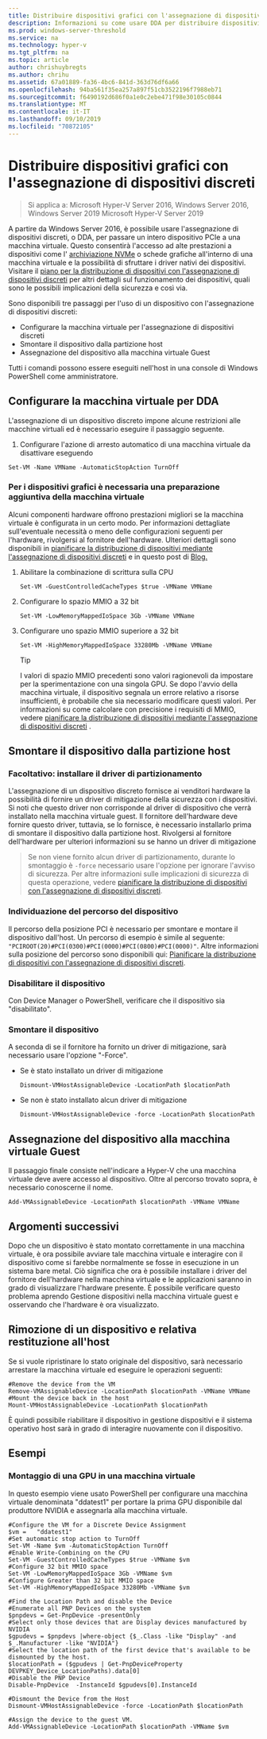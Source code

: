 ```yaml
---
title: Distribuire dispositivi grafici con l'assegnazione di dispositivi discreti
description: Informazioni su come usare DDA per distribuire dispositivi grafici in Windows Server
ms.prod: windows-server-threshold
ms.service: na
ms.technology: hyper-v
ms.tgt_pltfrm: na
ms.topic: article
author: chrishuybregts
ms.author: chrihu
ms.assetid: 67a01889-fa36-4bc6-841d-363d76df6a66
ms.openlocfilehash: 94ba561f35ea257a897f51cb3522196f7988eb71
ms.sourcegitcommit: f6490192d686f0a1e0c2ebe471f98e30105c0844
ms.translationtype: MT
ms.contentlocale: it-IT
ms.lasthandoff: 09/10/2019
ms.locfileid: "70872105"
---
```

# <a name="deploy-graphics-devices-using-discrete-device-assignment"></a>Distribuire dispositivi grafici con l'assegnazione di dispositivi discreti

>Si applica a: Microsoft Hyper-V Server 2016, Windows Server 2016, Windows Server 2019 Microsoft Hyper-V Server 2019  

A partire da Windows Server 2016, è possibile usare l'assegnazione di dispositivi discreti, o DDA, per passare un intero dispositivo PCIe a una macchina virtuale.  Questo consentirà l'accesso ad alte prestazioni a dispositivi come l' [archiviazione NVMe](./Deploying-storage-devices-using-dda.md) o schede grafiche all'interno di una macchina virtuale e la possibilità di sfruttare i driver nativi dei dispositivi.  Visitare il [piano per la distribuzione di dispositivi con l'assegnazione di dispositivi discreti](../plan/Plan-for-Deploying-Devices-using-Discrete-Device-Assignment.md) per altri dettagli sul funzionamento dei dispositivi, quali sono le possibili implicazioni della sicurezza e così via.

Sono disponibili tre passaggi per l'uso di un dispositivo con l'assegnazione di dispositivi discreti:
-   Configurare la macchina virtuale per l'assegnazione di dispositivi discreti
-   Smontare il dispositivo dalla partizione host
-   Assegnazione del dispositivo alla macchina virtuale Guest

Tutti i comandi possono essere eseguiti nell'host in una console di Windows PowerShell come amministratore.

## <a name="configure-the-vm-for-dda"></a>Configurare la macchina virtuale per DDA
L'assegnazione di un dispositivo discreto impone alcune restrizioni alle macchine virtuali ed è necessario eseguire il passaggio seguente.

1.  Configurare l'azione di arresto automatico di una macchina virtuale da disattivare eseguendo

```
Set-VM -Name VMName -AutomaticStopAction TurnOff
```

### <a name="some-additional-vm-preparation-is-required-for-graphics-devices"></a>Per i dispositivi grafici è necessaria una preparazione aggiuntiva della macchina virtuale

Alcuni componenti hardware offrono prestazioni migliori se la macchina virtuale è configurata in un certo modo.  Per informazioni dettagliate sull'eventuale necessità o meno delle configurazioni seguenti per l'hardware, rivolgersi al fornitore dell'hardware. Ulteriori dettagli sono disponibili in [pianificare la distribuzione di dispositivi mediante l'assegnazione di dispositivi discreti](../plan/Plan-for-Deploying-Devices-using-Discrete-Device-Assignment.md) e in questo post di [Blog.](https://techcommunity.microsoft.com/t5/Virtualization/Discrete-Device-Assignment-GPUs/ba-p/382266)

1. Abilitare la combinazione di scrittura sulla CPU
   ```
   Set-VM -GuestControlledCacheTypes $true -VMName VMName
   ```
2. Configurare lo spazio MMIO a 32 bit
   ```
   Set-VM -LowMemoryMappedIoSpace 3Gb -VMName VMName
   ```
3. Configurare uno spazio MMIO superiore a 32 bit
   ```
   Set-VM -HighMemoryMappedIoSpace 33280Mb -VMName VMName
   ```
   > [!TIP] 
   > I valori di spazio MMIO precedenti sono valori ragionevoli da impostare per la sperimentazione con una singola GPU.  Se dopo l'avvio della macchina virtuale, il dispositivo segnala un errore relativo a risorse insufficienti, è probabile che sia necessario modificare questi valori. Per informazioni su come calcolare con precisione i requisiti di MMIO, vedere [pianificare la distribuzione di dispositivi mediante l'assegnazione di dispositivi discreti](../plan/Plan-for-Deploying-Devices-using-Discrete-Device-Assignment.md) .

## <a name="dismount-the-device-from-the-host-partition"></a>Smontare il dispositivo dalla partizione host
### <a name="optional---install-the-partitioning-driver"></a>Facoltativo: installare il driver di partizionamento
L'assegnazione di un dispositivo discreto fornisce ai venditori hardware la possibilità di fornire un driver di mitigazione della sicurezza con i dispositivi.  Si noti che questo driver non corrisponde al driver di dispositivo che verrà installato nella macchina virtuale guest.  Il fornitore dell'hardware deve fornire questo driver, tuttavia, se lo fornisce, è necessario installarlo prima di smontare il dispositivo dalla partizione host.  Rivolgersi al fornitore dell'hardware per ulteriori informazioni su se hanno un driver di mitigazione
> Se non viene fornito alcun driver di partizionamento, durante lo smontaggio è `-force` necessario usare l'opzione per ignorare l'avviso di sicurezza. Per altre informazioni sulle implicazioni di sicurezza di questa operazione, vedere [pianificare la distribuzione di dispositivi con l'assegnazione di dispositivi discreti](../plan/Plan-for-Deploying-Devices-using-Discrete-Device-Assignment.md).

### <a name="locating-the-devices-location-path"></a>Individuazione del percorso del dispositivo
Il percorso della posizione PCI è necessario per smontare e montare il dispositivo dall'host.  Un percorso di esempio è simile al seguente: `"PCIROOT(20)#PCI(0300)#PCI(0000)#PCI(0800)#PCI(0000)"`.  Altre informazioni sulla posizione del percorso sono disponibili qui: [Pianificare la distribuzione di dispositivi con l'assegnazione di dispositivi discreti](../plan/Plan-for-Deploying-Devices-using-Discrete-Device-Assignment.md).

### <a name="disable-the-device"></a>Disabilitare il dispositivo
Con Device Manager o PowerShell, verificare che il dispositivo sia "disabilitato".  

### <a name="dismount-the-device"></a>Smontare il dispositivo
A seconda di se il fornitore ha fornito un driver di mitigazione, sarà necessario usare l'opzione "-Force".
- Se è stato installato un driver di mitigazione
  ```
  Dismount-VMHostAssignableDevice -LocationPath $locationPath
  ```
- Se non è stato installato alcun driver di mitigazione
  ```
  Dismount-VMHostAssignableDevice -force -LocationPath $locationPath
  ```

## <a name="assigning-the-device-to-the-guest-vm"></a>Assegnazione del dispositivo alla macchina virtuale Guest
Il passaggio finale consiste nell'indicare a Hyper-V che una macchina virtuale deve avere accesso al dispositivo.  Oltre al percorso trovato sopra, è necessario conoscerne il nome.

```
Add-VMAssignableDevice -LocationPath $locationPath -VMName VMName
```

## <a name="whats-next"></a>Argomenti successivi
Dopo che un dispositivo è stato montato correttamente in una macchina virtuale, è ora possibile avviare tale macchina virtuale e interagire con il dispositivo come si farebbe normalmente se fosse in esecuzione in un sistema bare metal.  Ciò significa che ora è possibile installare i driver del fornitore dell'hardware nella macchina virtuale e le applicazioni saranno in grado di visualizzare l'hardware presente.  È possibile verificare questo problema aprendo Gestione dispositivi nella macchina virtuale guest e osservando che l'hardware è ora visualizzato.

## <a name="removing-a-device-and-returning-it-to-the-host"></a>Rimozione di un dispositivo e relativa restituzione all'host
Se si vuole ripristinare lo stato originale del dispositivo, sarà necessario arrestare la macchina virtuale ed eseguire le operazioni seguenti:
```
#Remove the device from the VM
Remove-VMAssignableDevice -LocationPath $locationPath -VMName VMName
#Mount the device back in the host
Mount-VMHostAssignableDevice -LocationPath $locationPath
```
È quindi possibile riabilitare il dispositivo in gestione dispositivi e il sistema operativo host sarà in grado di interagire nuovamente con il dispositivo.

## <a name="examples"></a>Esempi

### <a name="mounting-a-gpu-to-a-vm"></a>Montaggio di una GPU in una macchina virtuale
In questo esempio viene usato PowerShell per configurare una macchina virtuale denominata "ddatest1" per portare la prima GPU disponibile dal produttore NVIDIA e assegnarla alla macchina virtuale.  
```
#Configure the VM for a Discrete Device Assignment
$vm =   "ddatest1"
#Set automatic stop action to TurnOff
Set-VM -Name $vm -AutomaticStopAction TurnOff
#Enable Write-Combining on the CPU
Set-VM -GuestControlledCacheTypes $true -VMName $vm
#Configure 32 bit MMIO space
Set-VM -LowMemoryMappedIoSpace 3Gb -VMName $vm
#Configure Greater than 32 bit MMIO space
Set-VM -HighMemoryMappedIoSpace 33280Mb -VMName $vm

#Find the Location Path and disable the Device
#Enumerate all PNP Devices on the system
$pnpdevs = Get-PnpDevice -presentOnly
#Select only those devices that are Display devices manufactured by NVIDIA
$gpudevs = $pnpdevs |where-object {$_.Class -like "Display" -and $_.Manufacturer -like "NVIDIA"}
#Select the location path of the first device that's available to be dismounted by the host.
$locationPath = ($gpudevs | Get-PnpDeviceProperty DEVPKEY_Device_LocationPaths).data[0]
#Disable the PNP Device
Disable-PnpDevice  -InstanceId $gpudevs[0].InstanceId

#Dismount the Device from the Host
Dismount-VMHostAssignableDevice -force -LocationPath $locationPath

#Assign the device to the guest VM.
Add-VMAssignableDevice -LocationPath $locationPath -VMName $vm
```
